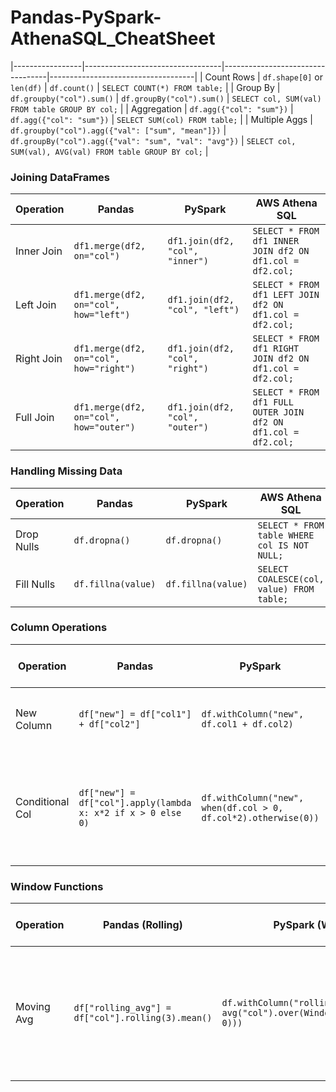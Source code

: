 # Pandas-PySpark-AthenaSQL_CheatSheet

|-----------------|----------------------------------|----------------------------------|------------------------------------|
| Count Rows      | `df.shape[0]` or `len(df)`      | `df.count()`                     | `SELECT COUNT(*) FROM table;`    |
| Group By        | `df.groupby("col").sum()`       | `df.groupBy("col").sum()`        | `SELECT col, SUM(val) FROM table GROUP BY col;` |
| Aggregation     | `df.agg({"col": "sum"})`        | `df.agg({"col": "sum"})`         | `SELECT SUM(col) FROM table;`    |
| Multiple Aggs   | `df.groupby("col").agg({"val": ["sum", "mean"]})` | `df.groupBy("col").agg({"val": "sum", "val": "avg"})` | `SELECT col, SUM(val), AVG(val) FROM table GROUP BY col;` |

### Joining DataFrames
| Operation       | Pandas                                        | PySpark                                | AWS Athena SQL                         |
|----------------|----------------------------------------------|---------------------------------------|--------------------------------------|
| Inner Join     | `df1.merge(df2, on="col")`                  | `df1.join(df2, "col", "inner")`       | `SELECT * FROM df1 INNER JOIN df2 ON df1.col = df2.col;` |
| Left Join      | `df1.merge(df2, on="col", how="left")`       | `df1.join(df2, "col", "left")`        | `SELECT * FROM df1 LEFT JOIN df2 ON df1.col = df2.col;` |
| Right Join     | `df1.merge(df2, on="col", how="right")`      | `df1.join(df2, "col", "right")`       | `SELECT * FROM df1 RIGHT JOIN df2 ON df1.col = df2.col;` |
| Full Join      | `df1.merge(df2, on="col", how="outer")`      | `df1.join(df2, "col", "outer")`       | `SELECT * FROM df1 FULL OUTER JOIN df2 ON df1.col = df2.col;` |

### Handling Missing Data
| Operation       | Pandas                                        | PySpark                                | AWS Athena SQL                         |
|----------------|----------------------------------------------|---------------------------------------|--------------------------------------|
| Drop Nulls     | `df.dropna()`                               | `df.dropna()`                         | `SELECT * FROM table WHERE col IS NOT NULL;` |
| Fill Nulls     | `df.fillna(value)`                          | `df.fillna(value)`                    | `SELECT COALESCE(col, value) FROM table;` |

### Column Operations
| Operation       | Pandas                                        | PySpark                                | AWS Athena SQL                         |
|----------------|----------------------------------------------|---------------------------------------|--------------------------------------|
| New Column     | `df["new"] = df["col1"] + df["col2"]`       | `df.withColumn("new", df.col1 + df.col2)` | `SELECT col1 + col2 AS new FROM table;` |
| Conditional Col | `df["new"] = df["col"].apply(lambda x: x*2 if x > 0 else 0)` | `df.withColumn("new", when(df.col > 0, df.col*2).otherwise(0))` | `SELECT CASE WHEN col > 0 THEN col*2 ELSE 0 END AS new FROM table;` |

### Window Functions
| Operation       | Pandas (Rolling)                            | PySpark (Window)                     | AWS Athena SQL                         |
|----------------|----------------------------------------------|--------------------------------------|--------------------------------------|
| Moving Avg     | `df["rolling_avg"] = df["col"].rolling(3).mean()` | `df.withColumn("rolling_avg", avg("col").over(Window.rowsBetween(-2, 0)))` | `SELECT AVG(col) OVER (PARTITION BY id ORDER BY date ROWS BETWEEN 2 PRECEDING AND CURRENT ROW) FROM table;` |
